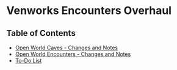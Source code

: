 # Venworks Encounters Overhaul

## Table of Contents
- [Open World Caves - Changes and Notes](Documentation/Caves-ChangesAndNotes.md)
- [Open World Encounters - Changes and Notes](Documentation/Encounters-ChangesAndNotes.md)
- [To-Do List](Documentation/TodoList.md)
